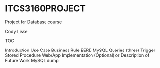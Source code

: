 # ITCS3160PROJECT
Project for Database course

Cody Liske

TOC

Introduction
Use Case
Business Rule
EERD
MySQL Queries (three)
Trigger
Stored Procedure
Web/App Implementation (Optional) or Description of Future Work
MySQL dump
